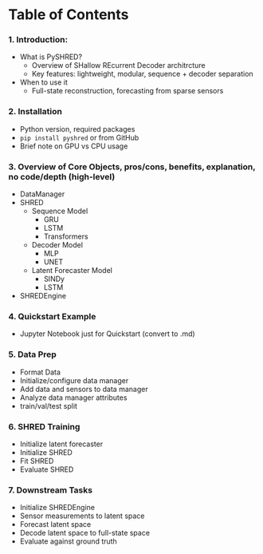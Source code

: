 # Table of Contents

### 1. Introduction:
* What is PySHRED?
    - Overview of SHallow REcurrent Decoder architrcture
    - Key features: lightweight, modular, sequence + decoder separation
* When to use it
    - Full-state reconstruction, forecasting from sparse sensors

### 2. Installation 
* Python version, required packages
* `pip install pyshred` or from GitHub
* Brief note on GPU vs CPU usage

### 3. Overview of Core Objects, pros/cons, benefits, explanation, no code/depth (high-level)
* DataManager
* SHRED
    - Sequence Model
        - GRU
        - LSTM
        - Transformers
    - Decoder Model
        - MLP
        - UNET
    - Latent Forecaster Model
        - SINDy
        - LSTM
* SHREDEngine

### 4. Quickstart Example
* Jupyter Notebook just for Quickstart (convert to .md)

### 5. Data Prep
- Format Data
- Initialize/configure data manager
- Add data and sensors to data manager
- Analyze data manager attributes
- train/val/test split

### 6. SHRED Training
- Initialize latent forecaster
- Initialize SHRED
- Fit SHRED
- Evaluate SHRED

### 7. Downstream Tasks
- Initialize SHREDEngine
- Sensor measurements to latent space
- Forecast latent space
- Decode latent space to full-state space
- Evaluate against ground truth